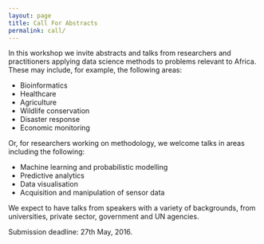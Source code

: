 ```yaml
---
layout: page
title: Call For Abstracts
permalink: call/
---
```


In this workshop we invite abstracts and talks from researchers and practitioners applying data science methods to problems relevant to Africa. These may include, for example, the following areas:

<ul>
<li>Bioinformatics
<li>Healthcare
<li>Agriculture
<li>Wildlife conservation
<li>Disaster response
<li>Economic monitoring
</ul>

Or, for researchers working on methodology, we welcome talks in areas including the following:

<ul>
<li>Machine learning and probabilistic modelling
<li>Predictive analytics
<li>Data visualisation
<li>Acquisition and manipulation of sensor data
</ul>

We expect to have talks from speakers with a variety of backgrounds, from universities, private sector, government and UN agencies.

Submission deadline: 27th May, 2016.

